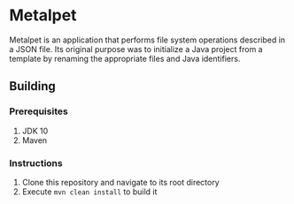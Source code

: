 # Metalpet
Metalpet is an application that performs file system operations described in a
JSON file. Its original purpose was to initialize a Java project from a
template by renaming the appropriate files and Java identifiers.

## Building
### Prerequisites
1. JDK 10
2. Maven

### Instructions
1. Clone this repository and navigate to its root directory
2. Execute `mvn clean install` to build it
